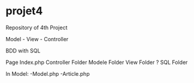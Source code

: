 # projet4

Repository of 4th Project

Model - View - Controller

BDD with SQL

Page Index.php
Controller Folder
Modele Folder
View Folder ?
SQL Folder

In Model:
-Model.php
-Article.php
